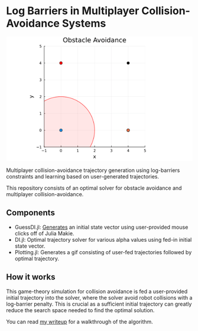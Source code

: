 # Log Barriers in Multiplayer Collision-Avoidance Systems

![](2_Players_2.gif)

Multiplayer collision-avoidance trajectory generation using log-barriers constraints and learning based on user-generated trajectories.

This repository consists of an optimal solver for obstacle avoidance and multiplayer collision-avoidance.

## Components

- GuessDI.jl: [Generates](https://www.youtube.com/embed/Sq7j29FNwpI) an initial state vector using user-provided mouse clicks off of Julia Makie.
- DI.jl: Optimal trajectory solver for various alpha values using fed-in initial state vector.
- Plotting.jl: Generates a gif consisting of user-fed trajectories followed by optimal trajectory.

## How it works

This game-theory simulation for collision avoidance is fed a user-provided initial trajectory into the solver, where the solver avoid robot collisions with a log-barrier penalty. This is crucial as a sufficient initial trajectory can greatly reduce the search space needed to find the optimal solution.

You can read [my writeup](https://rich-nyan.github.io/posts/post-4/) for a walkthrough of the algorithm.
